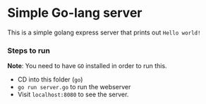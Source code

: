 # Simple Go-lang server

This is a simple golang express server that prints out `Hello world!`

### Steps to run

**Note**: You need to have `GO` installed in order to run this.

- CD into this folder (`go`)
- `go run server.go` to run the webserver
- Visit `localhost:8080` to see the server.
